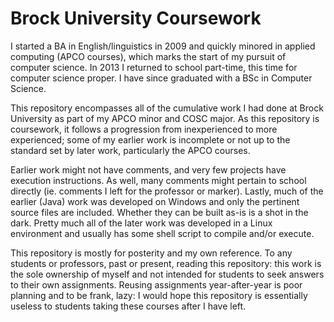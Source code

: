 # Brock University Coursework

I started a BA in English/linguistics in 2009 and quickly minored in applied computing (APCO courses), which marks the start of my pursuit of computer science. In 2013 I returned to school part-time, this time for computer science proper. I have since graduated with a BSc in Computer Science.

This repository encompasses all of the cumulative work I had done at Brock University as part of my APCO minor and COSC major. As this repository is coursework, it follows a progression from inexperienced to more experienced; some of my earlier work is incomplete or not up to the standard set by later work, particularly the APCO courses. 

Earlier work might not have comments, and very few projects have execution instructions. As well, many comments might pertain to school directly (ie. comments I left for the professor or marker). Lastly, much of the earlier (Java) work was developed on Windows and only the pertinent source files are included. Whether they can be built as-is is a shot in the dark. Pretty much all of the later work was developed in a Linux environment and usually has some shell script to compile and/or execute.

This repository is mostly for posterity and my own reference. To any students or professors, past or present, reading this repository: this work is the sole ownership of myself and not intended for students to seek answers to their own assignments. Reusing assignments year-after-year is poor planning and to be frank, lazy: I would hope this repository is essentially useless to students taking these courses after I have left.
